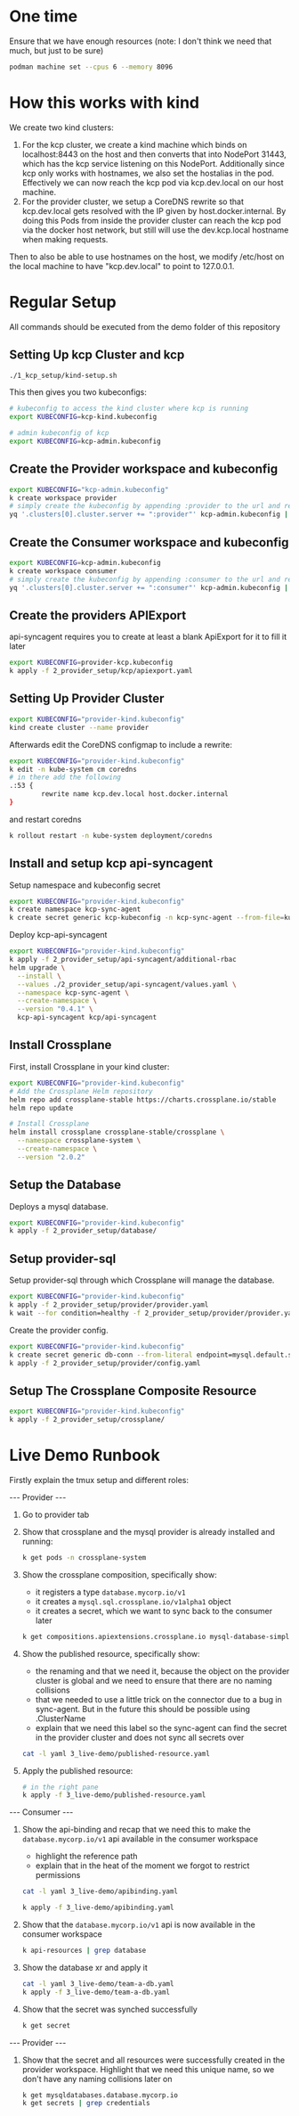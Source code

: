 # One time

Ensure that we have enough resources (note: I don't think we need that much, but just to be sure)

```sh
podman machine set --cpus 6 --memory 8096
```

# How this works with kind

We create two kind clusters:

1. For the kcp cluster, we create a kind machine which binds on localhost:8443 on the host and then converts that into NodePort 31443, which has the kcp service listening on this NodePort.
Additionally since kcp only works with hostnames, we also set the hostalias in the pod. Effectively we can now reach the kcp pod via kcp.dev.local on our host machine.
2. For the provider cluster, we setup a CoreDNS rewrite so that kcp.dev.local gets resolved with the IP given by host.docker.internal. By doing this Pods from inside the provider cluster can reach the kcp pod via the docker host network, but still will use the dev.kcp.local hostname when making requests.

Then to also be able to use hostnames on the host, we modify /etc/host on the local machine to have "kcp.dev.local" to point to 127.0.0.1.

# Regular Setup

All commands should be executed from the demo folder of this repository

## Setting Up kcp Cluster and kcp

```sh
./1_kcp_setup/kind-setup.sh
```

This then gives you two kubeconfigs:

```sh
# kubeconfig to access the kind cluster where kcp is running
export KUBECONFIG=kcp-kind.kubeconfig

# admin kubeconfig of kcp
export KUBECONFIG=kcp-admin.kubeconfig
```

## Create the Provider workspace and kubeconfig

```sh
export KUBECONFIG="kcp-admin.kubeconfig"
k create workspace provider
# simply create the kubeconfig by appending :provider to the url and replace the name so it looks like a different kubeconfig in the demo
yq '.clusters[0].cluster.server += ":provider"' kcp-admin.kubeconfig | sed 's/admin-kcp/provider-kcp/g' > provider-kcp.kubeconfig
```

## Create the Consumer workspace and kubeconfig

```sh
export KUBECONFIG=kcp-admin.kubeconfig
k create workspace consumer
# simply create the kubeconfig by appending :consumer to the url and replace the name so it looks like a 
yq '.clusters[0].cluster.server += ":consumer"' kcp-admin.kubeconfig | sed 's/admin-kcp/consumer-kcp/g' > consumer-kcp.kubeconfig
```

## Create the providers APIExport

api-syncagent requires you to create at least a blank ApiExport for it to fill it later

```sh
export KUBECONFIG=provider-kcp.kubeconfig
k apply -f 2_provider_setup/kcp/apiexport.yaml
```

## Setting Up Provider Cluster

```sh
export KUBECONFIG="provider-kind.kubeconfig"
kind create cluster --name provider
```

Afterwards edit the CoreDNS configmap to include a rewrite:

```sh
export KUBECONFIG="provider-kind.kubeconfig"
k edit -n kube-system cm coredns
# in there add the following
.:53 {
        rewrite name kcp.dev.local host.docker.internal
}
```

and restart coredns

```sh
k rollout restart -n kube-system deployment/coredns
```

## Install and setup kcp api-syncagent

Setup namespace and kubeconfig secret

```sh
export KUBECONFIG="provider-kind.kubeconfig"
k create namespace kcp-sync-agent
k create secret generic kcp-kubeconfig -n kcp-sync-agent --from-file=kubeconfig=provider-kcp.kubeconfig
```

Deploy kcp-api-syncagent

```sh
export KUBECONFIG="provider-kind.kubeconfig"
k apply -f 2_provider_setup/api-syncagent/additional-rbac
helm upgrade \
  --install \
  --values ./2_provider_setup/api-syncagent/values.yaml \
  --namespace kcp-sync-agent \
  --create-namespace \
  --version "0.4.1" \
  kcp-api-syncagent kcp/api-syncagent
```

## Install Crossplane

First, install Crossplane in your kind cluster:

```bash
export KUBECONFIG="provider-kind.kubeconfig"
# Add the Crossplane Helm repository
helm repo add crossplane-stable https://charts.crossplane.io/stable
helm repo update

# Install Crossplane
helm install crossplane crossplane-stable/crossplane \
  --namespace crossplane-system \
  --create-namespace \
  --version "2.0.2"
```

## Setup the Database

Deploys a mysql database.

```bash
export KUBECONFIG="provider-kind.kubeconfig"
k apply -f 2_provider_setup/database/
```

## Setup provider-sql

Setup provider-sql through which Crossplane will manage the database.

```bash
export KUBECONFIG="provider-kind.kubeconfig"
k apply -f 2_provider_setup/provider/provider.yaml
k wait --for condition=healthy -f 2_provider_setup/provider/provider.yaml
```

Create the provider config.

```bash
export KUBECONFIG="provider-kind.kubeconfig"
k create secret generic db-conn --from-literal endpoint=mysql.default.svc.cluster.local --from-literal port=3306 --from-literal username=root --from-literal password=password
k apply -f 2_provider_setup/provider/config.yaml
````

## Setup The Crossplane Composite Resource

```bash
export KUBECONFIG="provider-kind.kubeconfig"
k apply -f 2_provider_setup/crossplane/
```

# Live Demo Runbook

Firstly explain the tmux setup and different roles:

--- Provider ---

1. Go to provider tab
2. Show that crossplane and the mysql provider is already installed and running:

    ```sh
    k get pods -n crossplane-system
    ```

3. Show the crossplane composition, specifically show:
    - it registers a type `database.mycorp.io/v1`
    - it creates a `mysql.sql.crossplane.io/v1alpha1` object
    - it creates a secret, which we want to sync back to the consumer later

    ```sh
    k get compositions.apiextensions.crossplane.io mysql-database-simple -o yaml | cat -l yaml
    ```

4. Show the published resource, specifically show:
    - the renaming and that we need it, because the object on the provider cluster is global and we need to ensure that there are no naming collisions
    - that we needed to use a little trick on the connector due to a bug in sync-agent. But in the future this should be possible using .ClusterName
    - explain that we need this label so the sync-agent can find the secret in the provider cluster and does not sync all secrets over

    ```sh
    cat -l yaml 3_live-demo/published-resource.yaml
    ```

5. Apply the published resource:

    ```sh
    # in the right pane
    k apply -f 3_live-demo/published-resource.yaml
    ```

--- Consumer ---

1. Show the api-binding and recap that we need this to make the `database.mycorp.io/v1` api available in the consumer workspace

    - highlight the reference path
    - explain that in the heat of the moment we forgot to restrict permissions

    ```sh
    cat -l yaml 3_live-demo/apibinding.yaml
    ```

    ```sh
    k apply -f 3_live-demo/apibinding.yaml
    ```

2. Show that the `database.mycorp.io/v1` api is now available in the consumer workspace

    ```sh
    k api-resources | grep database
    ```

3. Show the database xr and apply it

    ```sh
    cat -l yaml 3_live-demo/team-a-db.yaml
    k apply -f 3_live-demo/team-a-db.yaml
    ```

4. Show that the secret was synched successfully

    ```sh
    k get secret
    ```

--- Provider ---

1. Show that the secret and all resources were successfully created in the provider workspace. Highlight that we need this unique name, so we don't have any naming collisions later on

    ```sh
    k get mysqldatabases.database.mycorp.io
    k get secrets | grep credentials
    ```
